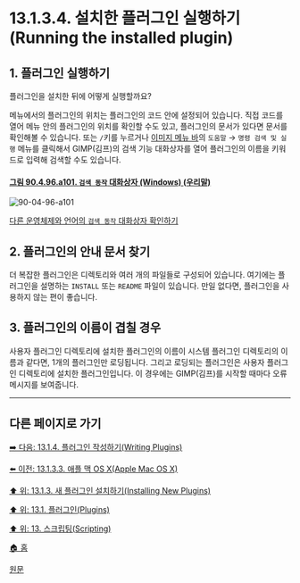 # 13.1.3.4. 설치한 플러그인 실행하기(Running the installed plugin)
## 1. 플러그인 실행하기
플러그인을 설치한 뒤에 어떻게 실행할까요?

메뉴에서의 플러그인의 위치는 플러그인의 코드 안에 설정되어 있습니다. 직접 코드를 열어 메뉴 안의 플러그인의 위치를 확인할 수도 있고, 플러그인의 문서가 있다면 문서를 확인해볼 수 있습니다. 또는 `/`키를 누르거나 [이미지 메뉴 바](./03-02-02-02-image-menu.md)의 `도움말` → `명령 검색 및 실행` 메뉴를 클릭해서 GIMP(김프)의 검색 기능 대화상자를 열어 플러그인의 이름을 키워드로 입력해 검색할 수도 있습니다.

<a id="90-04-96-a101"></a>

#### [그림 90.4.96.a101. `검색 동작` 대화상자 (Windows) (우리말)](./90-04-96-search_action.md#90-04-96-a101)
![90-04-96-a101](https://github.com/wonder13662/gimp/assets/15767104/29892da1-42f9-41dd-a60e-e5a6d104cc66)

[다른 운영체제와 언어의 `검색 동작` 대화상자 확인하기](./90-04-96-search_action.md#90-04-96-a102)

## 2. 플러그인의 안내 문서 찾기
더 복잡한 플러그인은 디렉토리와 여러 개의 파일들로 구성되어 있습니다. 여기에는 플러그인을 설명하는 `INSTALL` 또는 `README` 파일이 있습니다. 만일 없다면, 플러그인을 사용하지 않는 편이 좋습니다.

## 3. 플러그인의 이름이 겹칠 경우
사용자 플러그인 디렉토리에 설치한 플러그인의 이름이 시스템 플러그인 디렉토리의 이름과 같다면, 1개의 플러그인만 로딩됩니다. 그리고 로딩되는 플러그인은 사용자 플러그인 디렉토리에 설치한 플러그인입니다. 이 경우에는 GIMP(김프)를 시작할 때마다 오류 메시지를 보여줍니다.

***

## 다른 페이지로 가기

[➡️ 다음: 13.1.4. 플러그인 작성하기(Writing Plugins)](./13-01-04-writing_plugins.md)

[⬅️ 이전: 13.1.3.3. 애플 맥 OS X(Apple Mac OS X)](./13-01-03-03-apple_mac_osx.md)

[⬆️ 위: 13.1.3. 새 플러그인 설치하기(Installing New Plugins)](./13-01-00-plugins.md)

[⬆️ 위: 13.1. 플러그인(Plugins)](./13-01-00-plugins.md)

[⬆️ 위: 13. 스크립팅(Scripting)](./13-00-scripting.md)

[🏠 홈](./00-home.md)

[원문](https://docs.gimp.org/2.10/ko/gimp-scripting.html#gimp-concepts-plugins)
